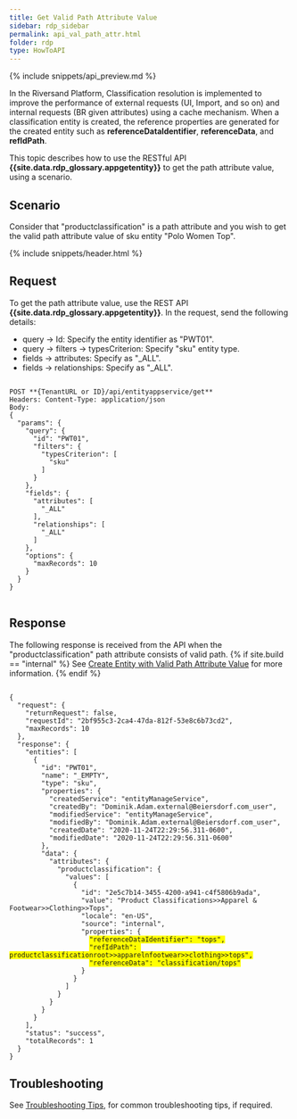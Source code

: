 ```yaml
---
title: Get Valid Path Attribute Value
sidebar: rdp_sidebar
permalink: api_val_path_attr.html
folder: rdp
type: HowToAPI
---
```


{% include snippets/api_preview.md %}

In the Riversand Platform, Classification resolution is implemented to improve the performance of external requests (UI, Import, and so on) and internal requests (BR given attributes) using a cache mechanism. When a classification entity is created, the reference properties are generated for the created entity such as **referenceDataIdentifier**, **referenceData**, and **refIdPath**. 
  
This topic describes how to use the RESTful API **{{site.data.rdp_glossary.appgetentity}}** to get the path attribute value, using a scenario.

## Scenario

Consider that "productclassification" is a path attribute and you wish to get the valid path attribute value of sku entity "Polo Women Top".

{% include snippets/header.html %}

## Request

To get the path attribute value, use the REST API **{{site.data.rdp_glossary.appgetentity}}**. In the request, send the following details:

* query -> Id: Specify the entity identifier as "PWT01".
* query -> filters -> typesCriterion: Specify "sku" entity type.
* fields -> attributes: Specify as "_ALL".
* fields -> relationships: Specify as "_ALL".

<pre>
<code>
POST **{TenantURL or ID}/api/entityappservice/get**
Headers: Content-Type: application/json
Body:
{
  "params": {
    "query": {
      "id": "PWT01",
      "filters": {
        "typesCriterion": [
          "sku"
        ]
      }
    },
    "fields": {
      "attributes": [
        "_ALL"
      ],
      "relationships": [
        "_ALL"
      ]
    },
    "options": {
      "maxRecords": 10
    }
  }
}
</code>
</pre>

## Response

The following response is received from the API when the "productclassification" path attribute consists of valid path. {% if site.build == "internal" %} See [Create Entity with Valid Path Attribute Value](api_app_create_val_path_attribute.html) for more information. {% endif %}

<pre><code>
{
  "request": {
    "returnRequest": false,
    "requestId": "2bf955c3-2ca4-47da-812f-53e8c6b73cd2",
    "maxRecords": 10
  },
  "response": {
    "entities": [
      {
        "id": "PWT01",
        "name": "_EMPTY",
        "type": "sku",
        "properties": {
          "createdService": "entityManageService",
          "createdBy": "Dominik.Adam.external@Beiersdorf.com_user",
          "modifiedService": "entityManageService",
          "modifiedBy": "Dominik.Adam.external@Beiersdorf.com_user",
          "createdDate": "2020-11-24T22:29:56.311-0600",
          "modifiedDate": "2020-11-24T22:29:56.311-0600"
        },
        "data": {
          "attributes": {
            "productclassification": {
              "values": [
                {
                  "id": "2e5c7b14-3455-4200-a941-c4f5806b9ada",
                  "value": "Product Classifications>>Apparel & Footwear>>Clothing>>Tops",
                  "locale": "en-US",
                  "source": "internal",
                  "properties": {
                    <span style="background-color: #FFFF00">"referenceDataIdentifier": "tops",</span>
                    <span style="background-color: #FFFF00">"refIdPath": productclassificationroot>>apparelnfootwear>>clothing>>tops",</span>
                    <span style="background-color: #FFFF00">"referenceData": "classification/tops"</span>
                  }
                }
              ]
            }
          }
        }
      }
    ],
    "status": "success",
    "totalRecords": 1
  }
}
</code></pre> 

## Troubleshooting

See [Troubleshooting Tips](api_troubleshooting_tips.html), for common troubleshooting tips, if required.